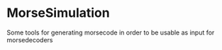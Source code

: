 # MorseSimulation
Some tools for generating morsecode in order to be usable as input for morsedecoders
